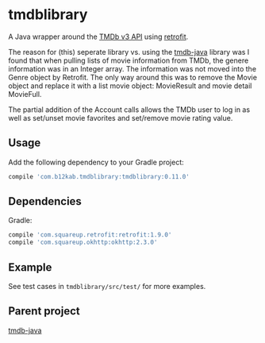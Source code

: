 tmdblibrary
============

A Java wrapper around the [TMDb v3 API][1] using [retrofit][2].

The reason for (this) seperate library vs. using the [tmdb-java][3] library was I found that when pulling lists of movie information from TMDb, the genere information was in an Integer array. The information was not moved into the Genre object by Retrofit. The only way around this was to remove the Movie object and replace it with a list movie object: MovieResult and movie detail MovieFull. 

The partial addition of the Account calls allows the TMDb user to log in as well as set/unset movie favorites and set/remove movie rating value.


Usage
-----
<!---
 ![Maven Central version](https://img.shields.io/maven-central/v/com.uwetrottmann/tmdb-java.svg?style=flat-square)
 -->

Add the following dependency to your Gradle project:

```groovy
compile 'com.b12kab.tmdblibrary:tmdblibrary:0.11.0'
```


Dependencies
------------
Gradle:

```groovy
compile 'com.squareup.retrofit:retrofit:1.9.0'
compile 'com.squareup.okhttp:okhttp:2.3.0'
```


Example
-------

See test cases in `tmdblibrary/src/test/` for more examples.

Parent project
----------------

[tmdb-java](https://github.com/UweTrottmann/tmdb-java/releases/tag/v0.9.0)


 [1]: https://developers.themoviedb.org/3
 [2]: https://github.com/square/retrofit
 [3]: https://github.com/UweTrottmann/tmdb-java/releases
